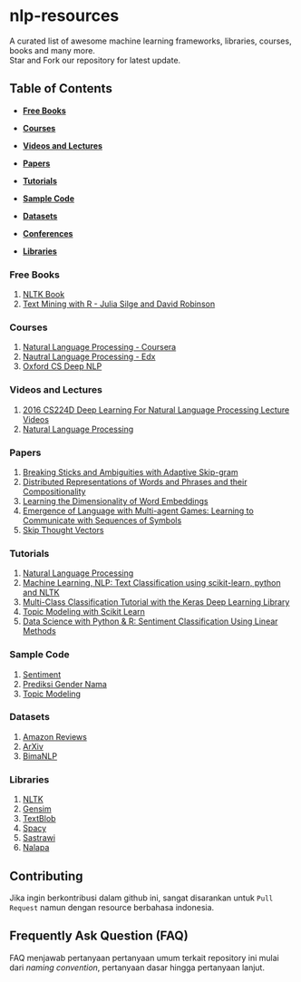 # nlp-resources
A curated list of awesome machine learning frameworks, libraries, courses, books and many more.  
Star and Fork our repository for latest update.

## Table of Contents
* **[Free Books](#free-books)**

* **[Courses](#courses)**

* **[Videos and Lectures](#videos-and-lecturers)**

* **[Papers](papers)**

* **[Tutorials](tutorials)**

* **[Sample Code](sample-code)**

* **[Datasets](datasets)**

* **[Conferences](conferences)**

* **[Libraries](libraries)**


### Free Books
1.	[NLTK Book](http://nltk.org/book)
2.	[Text Mining with R - Julia Silge and David Robinson](https://www.tidytextmining.com/)

### Courses
1.	[Natural Language Processing - Coursera](https://www.coursera.org/learn/language-processing)
2.	[Nautral Language Processing - Edx](https://www.edx.org/course/natural-language-processing-nlp)
3.	[Oxford CS Deep NLP](https://github.com/oxford-cs-deepnlp-2017)

### Videos and Lectures
1.	[2016 CS224D Deep Learning For Natural Language Processing Lecture Videos](https://www.youtube.com/playlist?list=PLmImxx8Char9Ig0ZHSyTqGsdhb9weEGam)
2.	[Natural Language Processing](https://www.youtube.com/watch?v=mieV29RVpuQ&list=PL0ap34RKaADMjqjdSkWolD-W2VSCyRUQC)

### Papers
1.	[Breaking Sticks and Ambiguities with Adaptive Skip-gram](http://arxiv.org/abs/1502.07257)
2.	[Distributed Representations of Words and Phrases and their Compositionality](http://papers.nips.cc/paper/5021-distributed-representations-of-words-and-phrases-and-their-compositionality.pdf)
3.	[Learning the Dimensionality of Word Embeddings](http://arxiv.org/abs/1511.05392)
4.	[Emergence of Language with Multi-agent Games: Learning to Communicate with Sequences of Symbols](https://papers.nips.cc/paper/6810-emergence-of-language-with-multi-agent-games-learning-to-communicate-with-sequences-of-symbols.pdf)
5.	[Skip Thought Vectors](http://arxiv.org/abs/1506.06726)


### Tutorials
1.	[Natural Language Processing](http://aiplaybook.a16z.com/docs/guides/nlp)
2.	[Machine Learning, NLP: Text Classification using scikit-learn, python and NLTK](https://towardsdatascience.com/machine-learning-nlp-text-classification-using-scikit-learn-python-and-nltk-c52b92a7c73a)
3.	[Multi-Class Classification Tutorial with the Keras Deep Learning Library](https://machinelearningmastery.com/multi-class-classification-tutorial-keras-deep-learning-library/)
4.	[Topic Modeling with Scikit Learn](https://medium.com/mlreview/topic-modeling-with-scikit-learn-e80d33668730)
5.	[Data Science with Python & R: Sentiment Classification Using Linear Methods](https://www.codementor.io/jadianes/data-science-python-r-sentiment-classification-machine-learning-du107otfg)

### Sample Code
1.	[Sentiment](https://github.com/vivekn/sentiment)
2.	[Prediksi Gender Nama](https://github.com/vickydasta/prediksi-gender-nama)
3.	[Topic Modeling](https://github.com/piskvorky/topic_modeling_tutorial)
 
### Datasets
1.	[Amazon Reviews](https://snap.stanford.edu/data/web-Amazon.html)
2.	[ArXiv](http://arxiv.org/help/bulk_data_s3)
3.	[BimaNLP](https://github.com/drr3d/BimaNLP/tree/old_ver/dataset)

### Libraries
1.	[NLTK](http://www.nltk.org/)
2.	[Gensim](https://github.com/RaRe-Technologies/gensim)
3.	[TextBlob](https://github.com/sloria/textblob)
4.	[Spacy](https://github.com/explosion/spaCy)
5.	[Sastrawi](https://github.com/sastrawi/sastrawi)
6.	[Nalapa](https://github.com/anpandu/nalapa)

## Contributing
Jika ingin berkontribusi dalam github ini, sangat disarankan untuk `Pull Request` namun dengan resource berbahasa indonesia.

## Frequently Ask Question (FAQ)
FAQ menjawab pertanyaan pertanyaan umum terkait repository ini mulai dari _naming convention_, pertanyaan dasar hingga pertanyaan lanjut.